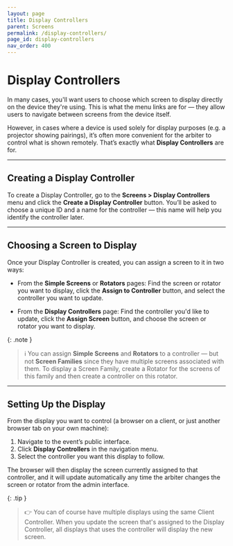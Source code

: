 ```yaml
---
layout: page
title: Display Controllers
parent: Screens
permalink: /display-controllers/
page_id: display-controllers
nav_order: 400
---
```


# Display Controllers

In many cases, you'll want users to choose which screen to display directly on the device they're using.
This is what the menu links are for — they allow users to navigate between screens from the device itself.

However, in cases where a device is used solely for display purposes (e.g. a projector showing pairings), it’s often more convenient for the arbiter to control what is shown remotely.
That’s exactly what **Display Controllers** are for.

---

## Creating a Display Controller

To create a Display Controller, go to the **Screens > Display Controllers** menu and click the **Create a Display Controller** button.
You’ll be asked to choose a unique ID and a name for the controller — this name will help you identify the controller later.

---

## Choosing a Screen to Display

Once your Display Controller is created, you can assign a screen to it in two ways:

- From the **Simple Screens** or **Rotators** pages:
  Find the screen or rotator you want to display, click the **Assign to Controller** button, and select the controller you want to update.

- From the **Display Controllers** page:
  Find the controller you'd like to update, click the **Assign Screen** button, and choose the screen or rotator you want to display.

{: .note }
> :information_source: You can assign **Simple Screens** and **Rotators** to a controller — but not **Screen Families** since they have multiple screens associated with them.
> To display a Screen Family, create a Rotator for the screens of this family and then create a controller on this rotator.

---

## Setting Up the Display

From the display you want to control (a browser on a client, or just another browser tab on your own machine):

1. Navigate to the event’s public interface.
2. Click **Display Controllers** in the navigation menu.
3. Select the controller you want this display to follow.

The browser will then display the screen currently assigned to that controller, and it will update automatically any time the arbiter changes the screen or rotator from the admin interface.

{: .tip }
> :point_right: You can of course have multiple displays using the same Client Controller.
> When you update the screen that's assigned to the Display Controller, all displays that uses the controller will display the new screen.
